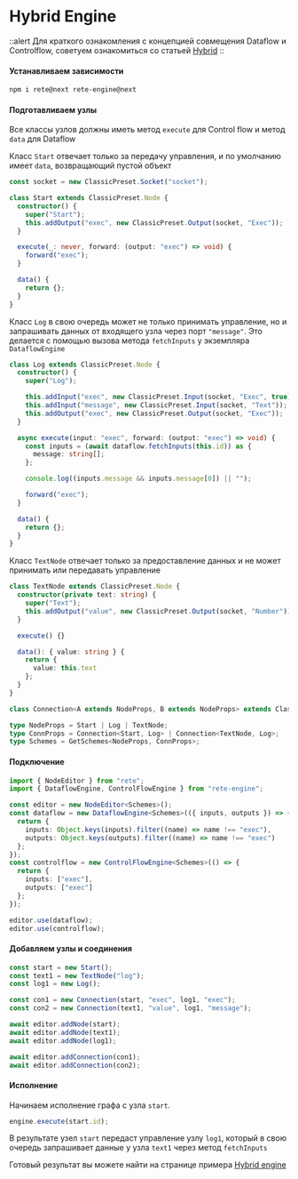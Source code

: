 # Hybrid Engine

::alert
Для краткого ознакомления с концепцией совмещения Dataflow и Controlflow, советуем ознакомиться со статьей [Hybrid](../../concepts/engine#hybrid)
::
#### Устанавливаем зависимости

```bash
npm i rete@next rete-engine@next
```

#### Подготавливаем узлы

Все классы узлов должны иметь метод `execute` для Control flow и метод `data` для Dataflow

Класс `Start` отвечает только за передачу управления, и по умолчанию имеет `data`, возвращающий пустой объект

```ts
const socket = new ClassicPreset.Socket("socket");

class Start extends ClassicPreset.Node {
  constructor() {
    super("Start");
    this.addOutput("exec", new ClassicPreset.Output(socket, "Exec"));
  }

  execute(_: never, forward: (output: "exec") => void) {
    forward("exec");
  }

  data() {
    return {};
  }
}
```

Класс `Log` в свою очередь может не только принимать управление, но и запрашивать данных от входящего узла через порт `"message"`. Это делается с помощью вызова метода `fetchInputs` у экземпляра `DataflowEngine`

```ts
class Log extends ClassicPreset.Node {
  constructor() {
    super("Log");

    this.addInput("exec", new ClassicPreset.Input(socket, "Exec", true));
    this.addInput("message", new ClassicPreset.Input(socket, "Text"));
    this.addOutput("exec", new ClassicPreset.Output(socket, "Exec"));
  }

  async execute(input: "exec", forward: (output: "exec") => void) {
    const inputs = (await dataflow.fetchInputs(this.id)) as {
      message: string[];
    };

    console.log((inputs.message && inputs.message[0]) || "");

    forward("exec");
  }

  data() {
    return {};
  }
}
```

Класс `TextNode` отвечает только за предоставление данных и не может принимать или передавать управление

```ts
class TextNode extends ClassicPreset.Node {
  constructor(private text: string) {
    super("Text");
    this.addOutput("value", new ClassicPreset.Output(socket, "Number"));
  }

  execute() {}

  data(): { value: string } {
    return {
      value: this.text
    };
  }
}

class Connection<A extends NodeProps, B extends NodeProps> extends ClassicPreset.Connection<A, B> {}

type NodeProps = Start | Log | TextNode;
type ConnProps = Connection<Start, Log> | Connection<TextNode, Log>;
type Schemes = GetSchemes<NodeProps, ConnProps>;

```

#### Подключение

```ts
import { NodeEditor } from "rete";
import { DataflowEngine, ControlFlowEngine } from "rete-engine";

const editor = new NodeEditor<Schemes>();
const dataflow = new DataflowEngine<Schemes>(({ inputs, outputs }) => {
  return {
    inputs: Object.keys(inputs).filter((name) => name !== "exec"),
    outputs: Object.keys(outputs).filter((name) => name !== "exec")
  };
});
const controlflow = new ControlFlowEngine<Schemes>(() => {
  return {
    inputs: ["exec"],
    outputs: ["exec"]
  };
});

editor.use(dataflow);
editor.use(controlflow);
```

#### Добавляем узлы и соединения

```ts
const start = new Start();
const text1 = new TextNode("log");
const log1 = new Log();

const con1 = new Connection(start, "exec", log1, "exec");
const con2 = new Connection(text1, "value", log1, "message");

await editor.addNode(start);
await editor.addNode(text1);
await editor.addNode(log1);

await editor.addConnection(con1);
await editor.addConnection(con2);
```

#### Исполнение

Начинаем исполнение графа с узла `start`.

```ts
engine.execute(start.id);
```

В результате узел `start` передаст управление узлу `log1`, который в свою очередь запрашивает данные у узла `text1` через метод `fetchInputs`

Готовый результат вы можете найти на странице примера [Hybrid engine](/examples/hybrid-engine)

